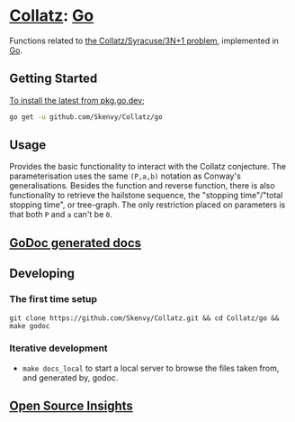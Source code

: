 # [Collatz](https://github.com/Skenvy/Collatz): [Go](https://github.com/Skenvy/Collatz/tree/main/go)
Functions related to [the Collatz/Syracuse/3N+1 problem](https://en.wikipedia.org/wiki/Collatz_conjecture), implemented in [Go](https://go.dev/).
## Getting Started
[To install the latest from pkg.go.dev](https://pkg.go.dev/github.com/Skenvy/Collatz/go);
```sh
go get -u github.com/Skenvy/Collatz/go
```
## Usage
Provides the basic functionality to interact with the Collatz conjecture.
The parameterisation uses the same `(P,a,b)` notation as Conway's generalisations.
Besides the function and reverse function, there is also functionality to retrieve the hailstone sequence, the "stopping time"/"total stopping time", or tree-graph. 
The only restriction placed on parameters is that both `P` and `a` can't be `0`.
## [GoDoc generated docs](https://skenvy.github.io/Collatz/go)
## Developing
### The first time setup
```
git clone https://github.com/Skenvy/Collatz.git && cd Collatz/go && make godoc
```
### Iterative development
* `make docs_local` to start a local server to browse the files taken from, and generated by, godoc.
## [Open Source Insights](https://deps.dev/go/github.com%2Fskenvy%2Fcollatz%2Fgo)
